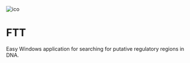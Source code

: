 <img alt="ico" src="https://github.com/fnaumenko/FTT/img/FTT.png">

# FTT  
Easy Windows application for searching for putative regulatory regions in DNA.

